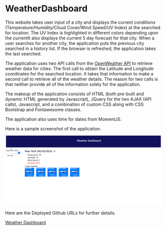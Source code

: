 # WeatherDashboard
This website takes user input of a city and displays the current conditions (Temperature/Humidity/Cloud Cover/Wind Speed/UV Index) at the searched for location.  The UV Index is highlighted in different colors depending upon the currentIt also displays the current 5 day forecast for that city.  When a user searches for another city, the application puts the previous city searched in a history list.  If the browser is refreshed, the application takes the last searched.

The application uses two API calls from the [OpenWeather API](https://openweathermap.org/api) to retrieve weather data for cities.  The first call to obtain the Latitude and Longitude coordinates for the searched location.  It takes that information to make a second call to retrieve all of the weather details.  The reason for two calls is that neither provide all of the information solely for the application.

The makeup of the application consists of HTML (both pre-built and dynamic HTML generated by Javascript), JQuery for the two AJAX (API calls), Javascript, and a combination of custom CSS along with CSS Bootstrap and Fontawesome classes.

The application also uses time for dates from MomentJS.

Here is a sample screenshot of the application.

![Weather Dashboard Image](/images/weatherdashboard.png)

Here are the Deployed Github URLs for further details.

[Weather Dashboard](https://kurt-austin.github.io/WeatherDashboard/)
